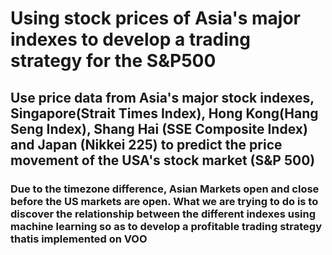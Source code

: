 # Using stock prices of Asia's major indexes to develop a trading strategy for the S&P500 
## Use price data from Asia's major stock indexes, Singapore(Strait Times Index), Hong Kong(Hang Seng Index), Shang Hai (SSE Composite Index) and Japan (Nikkei 225) to predict the price movement of the USA's stock market (S&P 500)

### Due to the timezone difference, Asian Markets open and close before the US markets are open. What we are trying to do is to discover the relationship between the different indexes using machine learning so as to develop a profitable trading strategy thatis implemented on VOO
